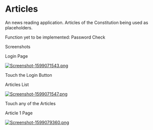 # Articles

An news reading application. Articles of the Constitution being used as placeholders. 

Function yet to be implemented: 
Password Check

Screenshots

Login Page

[![Screenshot-1599071543.png](https://i.postimg.cc/t4ZDn63z/Screenshot-1599071543.png)](https://postimg.cc/K1btdRsK)



Touch the Login Button


Articles List

[![Screenshot-1599071547.png](https://i.postimg.cc/wvgDTRxF/Screenshot-1599071547.png)](https://postimg.cc/CZrRc1qf)



Touch any of the Articles


Article 1 Page

[![Screenshot-1599079360.png](https://i.postimg.cc/dtCNW1t6/Screenshot-1599079360.png)](https://postimg.cc/gnYKjGhL)
